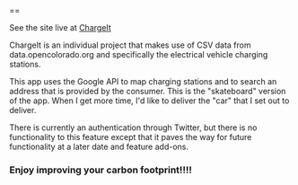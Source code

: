 ==

See the site live at [ChargeIt](http://shielded-depths-8243.herokuapp.com)

ChargeIt is an individual project that makes use of CSV data from data.opencolorado.org and specifically the electrical vehicle charging stations.

This app uses the Google API to map charging stations and to search an address that is provided by the consumer. This is the "skateboard" version of the app. When I get more time, I'd like to deliver the "car" that I set out to deliver.

There is currently an authentication through Twitter, but there is no functionality to this feature except that it paves the way for future functionality at a later date and feature add-ons.

### Enjoy improving your carbon footprint!!!!
